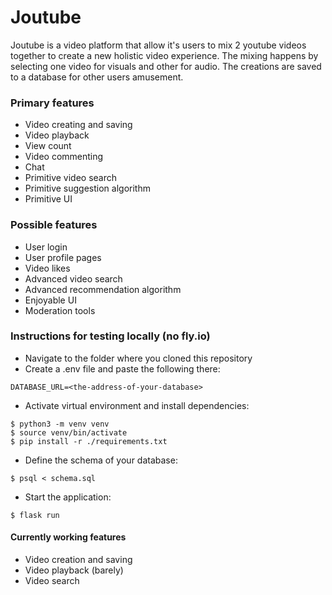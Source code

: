 # Joutube

Joutube is a video platform that allow it's users to mix 2 youtube videos together to create a new holistic video experience. The mixing happens by selecting one video for visuals and other for audio. The creations are saved to a database for other users amusement.

### Primary features

- Video creating and saving
- Video playback
- View count
- Video commenting
- Chat
- Primitive video search
- Primitive suggestion algorithm
- Primitive UI

### Possible features

- User login
- User profile pages
- Video likes
- Advanced video search
- Advanced recommendation algorithm
- Enjoyable UI
- Moderation tools

### Instructions for testing locally (no fly.io)

- Navigate to the folder where you cloned this repository
- Create a .env file and paste the following there:
```
DATABASE_URL=<the-address-of-your-database>
```
- Activate virtual environment and install dependencies:
```
$ python3 -m venv venv
$ source venv/bin/activate
$ pip install -r ./requirements.txt
```
- Define the schema of your database:
```
$ psql < schema.sql
```
- Start the application:
```
$ flask run
```

#### Currently working features

- Video creation and saving
- Video playback (barely)
- Video search